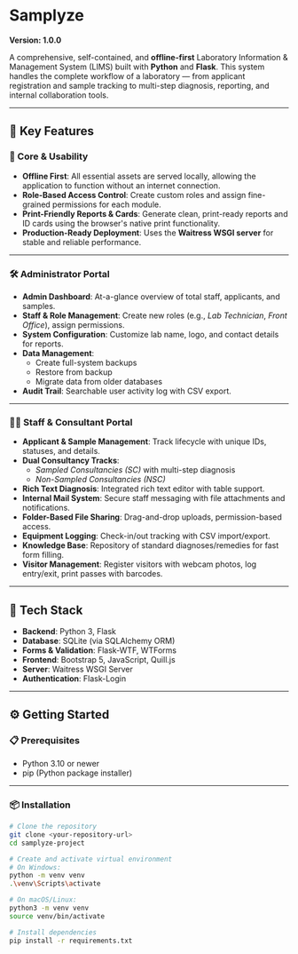 # Samplyze

**Version: 1.0.0**

A comprehensive, self-contained, and **offline-first** Laboratory Information & Management System (LIMS) built with **Python** and **Flask**. This system handles the complete workflow of a laboratory — from applicant registration and sample tracking to multi-step diagnosis, reporting, and internal collaboration tools.

---

## 🚀 Key Features

### 🔧 Core & Usability

- **Offline First**: All essential assets are served locally, allowing the application to function without an internet connection.
- **Role-Based Access Control**: Create custom roles and assign fine-grained permissions for each module.
- **Print-Friendly Reports & Cards**: Generate clean, print-ready reports and ID cards using the browser's native print functionality.
- **Production-Ready Deployment**: Uses the **Waitress WSGI server** for stable and reliable performance.

---

### 🛠️ Administrator Portal

- **Admin Dashboard**: At-a-glance overview of total staff, applicants, and samples.
- **Staff & Role Management**: Create new roles (e.g., *Lab Technician*, *Front Office*), assign permissions.
- **System Configuration**: Customize lab name, logo, and contact details for reports.
- **Data Management**:
  - Create full-system backups
  - Restore from backup
  - Migrate data from older databases
- **Audit Trail**: Searchable user activity log with CSV export.

---

### 👩‍🔬 Staff & Consultant Portal

- **Applicant & Sample Management**: Track lifecycle with unique IDs, statuses, and details.
- **Dual Consultancy Tracks**:
  - *Sampled Consultancies (SC)* with multi-step diagnosis
  - *Non-Sampled Consultancies (NSC)*
- **Rich Text Diagnosis**: Integrated rich text editor with table support.
- **Internal Mail System**: Secure staff messaging with file attachments and notifications.
- **Folder-Based File Sharing**: Drag-and-drop uploads, permission-based access.
- **Equipment Logging**: Check-in/out tracking with CSV import/export.
- **Knowledge Base**: Repository of standard diagnoses/remedies for fast form filling.
- **Visitor Management**: Register visitors with webcam photos, log entry/exit, print passes with barcodes.

---

## 🧪 Tech Stack

- **Backend**: Python 3, Flask
- **Database**: SQLite (via SQLAlchemy ORM)
- **Forms & Validation**: Flask-WTF, WTForms
- **Frontend**: Bootstrap 5, JavaScript, Quill.js
- **Server**: Waitress WSGI Server
- **Authentication**: Flask-Login

---

## ⚙️ Getting Started

### 📋 Prerequisites

- Python 3.10 or newer
- pip (Python package installer)

---

### 📦 Installation

```bash
# Clone the repository
git clone <your-repository-url>
cd samplyze-project

# Create and activate virtual environment
# On Windows:
python -m venv venv
.\venv\Scripts\activate

# On macOS/Linux:
python3 -m venv venv
source venv/bin/activate

# Install dependencies
pip install -r requirements.txt
